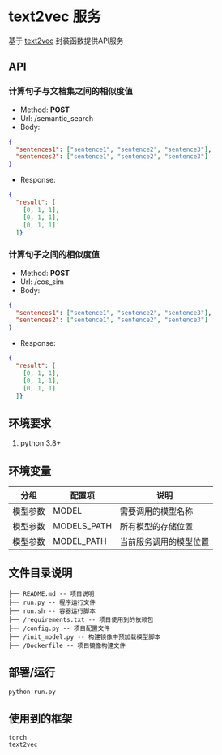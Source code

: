 # text2vec 服务

基于 [text2vec](https://github.com/shibing624/text2vec) 封装函数提供API服务

## API

### 计算句子与文档集之间的相似度值
- Method: **POST**
- Url: /semantic_search
- Body:
```json
{
  "sentences1": ["sentence1", "sentence2", "sentence3"],
  "sentences2": ["sentence1", "sentence2", "sentence3"]
}
```
- Response: 
```json
{
  "result": [
    [0, 1, 1], 
    [0, 1, 1], 
    [0, 1, 1]
  ]}
```

### 计算句子之间的相似度值
- Method: **POST**
- Url: /cos_sim
- Body:
```json
{
  "sentences1": ["sentence1", "sentence2", "sentence3"],
  "sentences2": ["sentence1", "sentence2", "sentence3"]
}
```
- Response: 
```json
{
  "result": [
    [0, 1, 1], 
    [0, 1, 1], 
    [0, 1, 1]
  ]}
```

## 环境要求

1. python 3.8+

## 环境变量

| 分组     | 配置项       | 说明                 |
| ------- | ------------| -------------------- |
| 模型参数 | MODEL        | 需要调用的模型名称     |
| 模型参数 | MODELS_PATH  | 所有模型的存储位置     |
| 模型参数 | MODEL_PATH   | 当前服务调用的模型位置  |

## 文件目录说明

```filetree 
├── README.md -- 项目说明
├── run.py -- 程序运行文件
├── run.sh -- 容器运行脚本
├── /requirements.txt -- 项目使用到的依赖包
├── /config.py -- 项目配置文件
├── /init_model.py -- 构建镜像中预加载模型脚本
├── /Dockerfile -- 项目镜像构建文件
```

## 部署/运行

```shell
python run.py
```

## 使用到的框架

```shell
torch
text2vec
```